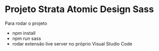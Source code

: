 # Projeto Strata Atomic Design Sass 

Para rodar o projeto 

- npm install
- npm run sass 
- rodar extensão live server no próprio Visual Studio Code 
